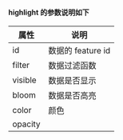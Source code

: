 #### highlight 的参数说明如下

| 属性    | 说明              |
| ------- | ----------------- |
| id      | 数据的 feature id |
| filter  | 数据过滤函数      |
| visible | 数据是否显示      |
| bloom   | 数据是否高亮      |
| color   | 颜色              |
| opacity   |               |
